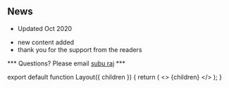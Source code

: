 ## News

* Updated Oct 2020

    
- new content added
- thank you for the support from the readers 

    
*** Questions? Please email [subu raj](mailto:suburaj@icloud.com) ***

<!-- This default export overrides the default layout ensuring -->
<!--  that the FAQ component isn't wrapped by other elements -->
export default function Layout({ children }) {
  return (
    <>
      {children}
    </>
  );
}


